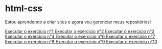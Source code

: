 # html-css

Estou aprendendo a criar sites e agora vou gerenciar meus repositórios!

<a href= "https://wallacecardoso.github.io/html-css/exercicios/ex001/"> Executar o exercício n°1 </a>
<a href= "https://wallacecardoso.github.io/html-css/exercicios/ex002/"> Executar o exercício n°2 </a>
<a href= "https://wallacecardoso.github.io/html-css/exercicios/ex003/"> Executar o exercício n°3 </a>
<a href= "https://wallacecardoso.github.io/html-css/exercicios/ex004/"> Executar o exercício n°4 </a>
<a href= "https://wallacecardoso.github.io/html-css/exercicios/ex006/"> Executar o exercício n°6 </a>
<a href= "https://wallacecardoso.github.io/html-css/exercicios/ex007/"> Executar o exercício n°7 </a>
<a href= "https://wallacecardoso.github.io/html-css/exercicios/ex008/"> Executar o exercício n°8 </a>
<a href= "https://wallacecardoso.github.io/html-css/exercicios/ex009/"> Executar o exercício n°9 </a>
<a href= "https://wallacecardoso.github.io/html-css/exercicios/ex010/"> Executar o exercício n°10 </a>